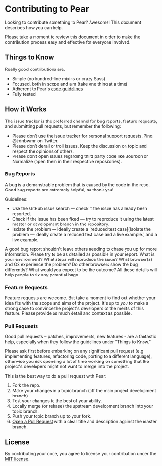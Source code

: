 # Contributing to Pear
Looking to contribute something to Pear? Awesome! This document describes how you can help.

Please take a moment to review this document in order to make the contribution process easy and effective for everyone involved.

## Things to Know
Really good contributions are:

- Simple (no hundred–line mixins or crazy Sass)
- Focused, both in scope and aim (take one thing at a time)
- Adherent to Pear's [code guidelines](https://github.com/jrdnbwmn/Pear/wiki/Code-Guidelines)
- Fully tested

## How it Works
The issue tracker is the preferred channel for bug reports, feature requests, and submitting pull requests, but remember the following:

- Please don't use the issue tracker for personal support requests. Ping @jrdnbwmn on Twitter.
- Please don't derail or troll issues. Keep the discussion on topic and respect the opinions of others.
- Please don't open issues regarding third party code like Bourbon or Normalize (open them in their respective repositories).

### Bug Reports
A bug is a demonstrable problem that is caused by the code in the repo. Good bug reports are extremely helpful, so thank you!

Guidelines:

- Use the GitHub issue search — check if the issue has already been reported.
- Check if the issue has been fixed — try to reproduce it using the latest master or development branch in the repository.
- Isolate the problem — ideally create a [reduced test case](Isolate the problem — ideally create a reduced test case and a live example.) and a live example.

A good bug report shouldn't leave others needing to chase you up for more information. Please try to be as detailed as possible in your report. What is your environment? What steps will reproduce the issue? What browser(s) and OS experience the problem? Do other browsers show the bug differently? What would you expect to be the outcome? All these details will help people to fix any potential bugs.

### Feature Requests
Feature requests are welcome. But take a moment to find out whether your idea fits with the scope and aims of the project. It's up to *you* to make a strong case to convince the project's developers of the merits of this feature. Please provide as much detail and context as possible.

### Pull Requests
Good pull requests – patches, improvements, new features – are a fantastic help, especially when they follow the guidelines under "Things to Know."

Please ask first before embarking on any significant pull request (e.g. implementing features, refactoring code, porting to a different language), otherwise you risk spending a lot of time working on something that the project's developers might not want to merge into the project.

This is the best way to do a pull request with Pear:

1. Fork the repo.
2. Make your changes in a topic branch (off the main project development branch).
3. Test your changes to the best of your ability.
4. Locally merge (or rebase) the upstream development branch into your topic branch.
5. Push your topic branch up to your fork.
6. [Open a Pull Request](https://help.github.com/articles/using-pull-requests/) with a clear title and description against the master branch.

## License
By contributing your code, you agree to license your contribution under the [MIT license](https://github.com/jrdnbwmn/Pear/blob/master/LICENSE.md).